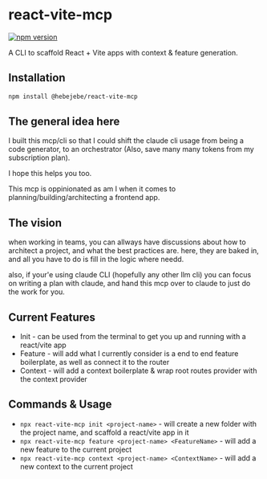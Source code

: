 # react-vite-mcp

[![npm version](https://img.shields.io/npm/v/@hebejebe/react-vite-mcp)](https://www.npmjs.com/package/@hebejebe/react-vite-mcp)

A CLI to scaffold React + Vite apps with context & feature generation.

## Installation

```bash
npm install @hebejebe/react-vite-mcp
```

## The general idea here

I built this mcp/cli so that I could shift the claude cli usage from being a code generator, to an orchestrator (Also, save many many tokens from my subscription plan).

I hope this helps you too.

This mcp is oppinionated as am I when it comes to planning/building/architecting a frontend app.

## The vision

when working in teams, you can allways have discussions about how to architect a project, and what the best practices are. here, they are baked in, and all you have to do is fill in the logic where needd.

also, if your'e using claude CLI (hopefully any other llm cli) you can focus on writing a plan with claude, and hand this mcp over to claude to just do the work for you.

## Current Features

- Init - can be used from the terminal to get you up and running with a react/vite app
- Feature - will add what I currently consider is a end to end feature boilerplate, as well as connect it to the router
- Context - will add a context boilerplate & wrap root routes provider with the context provider

## Commands & Usage

- `npx react-vite-mcp init <project-name>` - will create a new folder with the project name, and scaffold a react/vite app in it
- `npx react-vite-mcp feature <project-name> <FeatureName>` - will add a new feature to the current project
- `npx react-vite-mcp context <project-name> <ContextName>` - will add a new context to the current project

```

```
